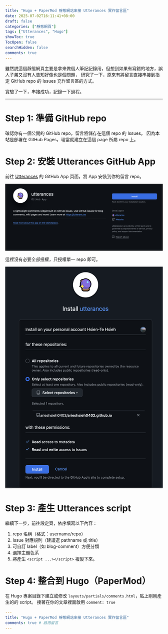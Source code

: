 ```yaml
---
title: "Hugo + PaperMod 靜態網站串接 Utterances 實作留言區"
date: 2025-07-02T16:11:41+08:00
draft: false
categories: ["靜態網頁"]
tags: ["Utterances", "Hugo"]
showToc: true
TocOpen: false
searchHidden: false
comments: true
---
```


雖然説這個靜態網頁主要是拿來做個人筆記記錄用，但想到如果有寫錯的地方，誤人子弟又沒有人告知好像也是個問題，
研究了一下，原來有將留言直接串接到指定 GitHub repo 的 Issues 充作留言區的方式。

實驗了一下，串接成功，記錄一下過程。

---

# Step 1: 準備 GitHub repo

確認你有一個公開的 GitHub repo，留言將儲存在這個 repo 的 Issues。
因為本站是部署在 GitHub Pages，理當就建立在這個 page 所屬 repo 上。

# Step 2: 安裝 Utterances GitHub App
前往 [Utterances](https://github.com/apps/utterances) 的 GitHub App 頁面，將 App 安裝到你的留言 repo。

![UtterancesApp](image-1.png)

這裡沒有必要全部授權，只授權單一 repo 即可。

![UtterancesAuth](image-2.png)

# Step 3: 產生 Utterances script
繼續下一步，前往設定頁，依序填寫以下內容：
1. repo 名稱（格式：username/repo）
2. Issue 對應規則（建議選 pathname 或 title）
3. 可自訂 label（如 blog-comment）方便分類
4. 選擇主題色系
5. 將產生 `<script ...></script>` 複製下來。

# Step 4: 整合到 Hugo（PaperMod）
在 Hugo 專案目錄下建立或修改 `layouts/partials/comments.html`，貼上剛剛產生的的 script。
接著在你的文章裡面啟用 `comment: true`

```yaml
---
title: "Hugo + PaperMod 靜態網站串接 Utterances 實作留言區"
comments: true # 啟用留言
---
```
